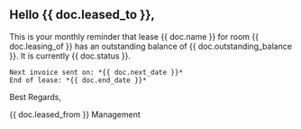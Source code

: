 <h2 id="hello-docleased_to">Hello {{ doc.leased_to }},</h2>

<p>This is your monthly reminder that lease {{ doc.name }} for room {{ doc.leasing_of }} has an outstanding balance of {{ doc.outstanding_balance }}. 
It is currently {{ doc.status }}.</p>

<pre><code>Next invoice sent on: *{{ doc.next_date }}*
End of lease: *{{ doc.end_date }}*
</code></pre>

<p>Best Regards,</p>

<p>{{ doc.leased_from }} Management</p>
